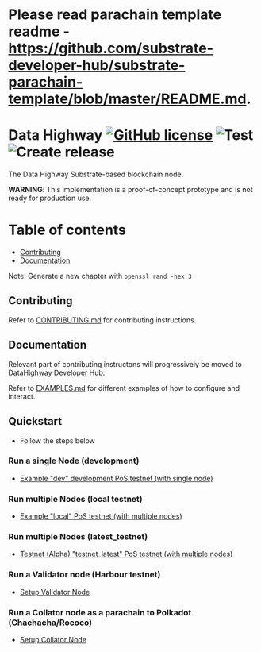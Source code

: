 # Please read parachain template readme - https://github.com/substrate-developer-hub/substrate-parachain-template/blob/master/README.md.

# Data Highway [![GitHub license](https://img.shields.io/badge/license-GPL3%2FApache2-blue)](LICENSE) ![Test](https://github.com/DataHighway-DHX/node/workflows/Test/badge.svg?branch=master) ![Create release](https://github.com/DataHighway-DHX/node/workflows/Create%20release/badge.svg?branch=master)

The Data Highway Substrate-based blockchain node.

__WARNING__: This implementation is a proof-of-concept prototype and is not ready for production use.

# Table of contents

* [Contributing](#chapter-cb8b82)
* [Documentation](#chapter-888ccd)

Note: Generate a new chapter with `openssl rand -hex 3`

## Contributing <a id="chapter-cb8b82"></a>

Refer to [CONTRIBUTING.md](./CONTRIBUTING.md) for contributing instructions.

## Documentation <a id="chapter-888ccd"></a>

Relevant part of contributing instructons will progressively be moved to [DataHighway Developer Hub](https://github.com/DataHighway-DHX/documentation).

Refer to [EXAMPLES.md](./EXAMPLES.md) for different examples of how to configure and interact.

## Quickstart <a id="chapter-888ccd"></a>
* Follow the steps below

### Run a single Node (development)
* [Example "dev" development PoS testnet (with single node)
](./EXAMPLES.md#example-dev-development-pos-testnet-with-single-node-)

### Run multiple Nodes (local testnet)
* [Example "local" PoS testnet (with multiple nodes)](./EXAMPLES.md#example-local-pos-testnet-with-multiple-nodes-)

### Run multiple Nodes (latest_testnet)
* [Testnet (Alpha) "testnet_latest" PoS testnet (with multiple nodes)](./EXAMPLES.md#testnet-alpha-testnet_latest-pos-testnet-with-multiple-nodes-)

### Run a Validator node (Harbour testnet)
* [Setup Validator Node](https://dev.datahighway.com/docs/en/tutorials/tutorials-nodes-validator-setup)

### Run a Collator node as a parachain to Polkadot (Chachacha/Rococo)
* [Setup Collator Node](https://dev.datahighway.com/docs/en/tutorials/tutorials-nodes-collators-setup)
